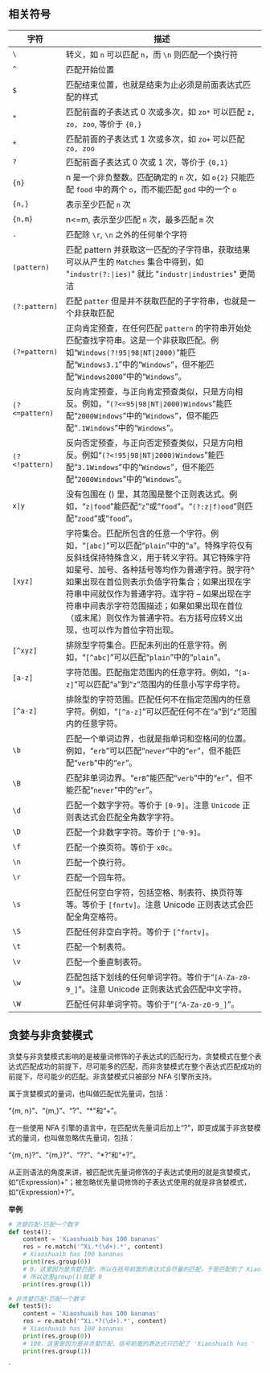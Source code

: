 ```toc

```


## 相关符号

|字符|描述|
|-|-|
| `\` |转义，如 `n` 可以匹配 `n`，而 `\n` 则匹配一个换行符|
| `^` |匹配开始位置|
| `$` |匹配结束位置，也就是结束为止必须是前面表达式匹配的样式|
| `*` |匹配前面的子表达式 0 次或多次，如 `zo*` 可以匹配 `z, zo, zoo`, 等价于 `{0,}` |
| `+` |匹配前面的子表达式 1 次或多次，如 `zo+` 可以匹配 `zo, zoo` |
| `?` |匹配前面子表达式 0 次或 1 次，等价于 `{0,1}` |
| `{n}` |n 是一个非负整数。匹配确定的 `n` 次，如 `o{2}` 只能匹配 `food` 中的两个 `o`，而不能匹配 `god` 中的一个 `o` |
| `{n,}` |表示至少匹配 `n` 次|
| `{n,m}` |n<=m, 表示至少匹配 `n` 次，最多匹配 `m` 次|
| `.` |匹配除 `\r`, `\n` 之外的任何单个字符|
| `(pattern)` |匹配 pattern 并获取这一匹配的子字符串，获取结果可以从产生的 `Matches` 集合中得到，如 "`industr(?:\|ies)`" 就比 "`industr\|industries`" 更简洁|
| `(?:pattern)` |匹配 `patter` 但是并不获取匹配的子字符串，也就是一个非获取匹配|
| `(?=pattern)` |正向肯定预查，在任何匹配 `pattern` 的字符串开始处匹配查找字符串。这是一个非获取匹配。例如“`Windows(?!95\|98\|NT\|2000)`”能匹配“`Windows3.1`”中的“`Windows`”，但不能匹配“`Windows2000`”中的“`Windows`”。|
| `(?<=pattern)` |反向肯定预查，与正向肯定预查类似，只是方向相反。例如，“`(?<=95\|98\|NT\|2000)Windows`”能匹配“`2000Windows`”中的“`Windows`”，但不能匹配“`.1Windows`”中的“`Windows`”。|
| `(?<!pattern)` |反向否定预查，与正向否定预查类似，只是方向相反。例如“`(?<!95\|98\|NT\|2000)Windows`”能匹配“`3.1Windows`”中的“`Windows`”，但不能匹配“`2000Windows`”中的“`Windows`”。|
| `x\|y` |没有包围在 () 里，其范围是整个正则表达式。例如，“`z\|food`”能匹配“`z`”或“`food`”。“`(?:z\|f)ood`”则匹配“`zood`”或“`food`”。|
| `[xyz]` |字符集合。匹配所包含的任意一个字符。例如，“`[abc]`”可以匹配“`plain`”中的“`a`”。特殊字符仅有反斜线保持特殊含义，用于转义字符。其它特殊字符如星号、加号、各种括号等均作为普通字符。脱字符^如果出现在首位则表示负值字符集合；如果出现在字符串中间就仅作为普通字符。连字符 – 如果出现在字符串中间表示字符范围描述；如果如果出现在首位（或末尾）则仅作为普通字符。右方括号应转义出现，也可以作为首位字符出现。|
| `[^xyz]` |排除型字符集合。匹配未列出的任意字符。例如，“`[^abc]`”可以匹配“`plain`”中的“`plain`”。|
| `[a-z]	` |字符范围。匹配指定范围内的任意字符。例如，“`[a-z]`”可以匹配“`a`”到“`z`”范围内的任意小写字母字符。|
| `[^a-z]` |排除型的字符范围。匹配任何不在指定范围内的任意字符。例如，“`[^a-z]`”可以匹配任何不在“`a`”到“`z`”范围内的任意字符。|
| `\b` |匹配一个单词边界，也就是指单词和空格间的位置。例如，“`erb`”可以匹配“`never`”中的“`er`”，但不能匹配“`verb`”中的“`er`”。|
| `\B` |匹配非单词边界。“`erB`”能匹配“`verb`”中的“`er`”，但不能匹配“`never`”中的“`er`”。|
| `\d` |匹配一个数字字符。等价于 `[0-9]`。注意 `Unicode` 正则表达式会匹配全角数字字符。|
| `\D` |匹配一个非数字字符。等价于 `[^0-9]`。|
| `\f` |匹配一个换页符。等价于 `x0c`。|
| `\n` |匹配一个换行符。|
| `\r` |匹配一个回车符。|
| `\s` |匹配任何空白字符，包括空格、制表符、换页符等等。等价于 `[fnrtv]`。注意 Unicode 正则表达式会匹配全角空格符。|
| `\S` |匹配任何非空白字符。等价于 `[^fnrtv]`。|
| `\t` |匹配一个制表符。|
| `\v` |匹配一个垂直制表符。|
| `\w` |匹配包括下划线的任何单词字符。等价于“`[A-Za-z0-9_]`”。注意 Unicode 正则表达式会匹配中文字符。|
| `\W` |匹配任何非单词字符。等价于“`[^A-Za-z0-9_]`”。|


## 贪婪与非贪婪模式

贪婪与非贪婪模式影响的是被量词修饰的子表达式的匹配行为，贪婪模式在整个表达式匹配成功的前提下，尽可能多的匹配，而非贪婪模式在整个表达式匹配成功的前提下，尽可能少的匹配。非贪婪模式只被部分 NFA 引擎所支持。

属于贪婪模式的量词，也叫做匹配优先量词，包括：

“{m, n}”、“{m,}”、“?”、“*”和“+”。

在一些使用 NFA 引擎的语言中，在匹配优先量词后加上“?”，即变成属于非贪婪模式的量词，也叫做忽略优先量词，包括：

“{m, n}?”、“{m,}?”、“??”、“*?”和“+?”。

从正则语法的角度来讲，被匹配优先量词修饰的子表达式使用的就是贪婪模式，如“(Expression)+”；被忽略优先量词修饰的子表达式使用的就是非贪婪模式，如“(Expression)+?”。

**举例**
```python
# 贪婪匹配-匹配一个数字
def test4():
    content = 'Xiaoshuaib has 100 bananas'
    res = re.match('^Xi.*(\d+).*', content)
    # Xiaoshuaib has 100 bananas
    print(res.group(0))
    # 0，这里因为是贪婪匹配，所以在括号前面的表达式会尽量的匹配，于是匹配到了 Xiaoshuaib has 10
    # 所以这里group(1)就是 0
    print(res.group(1))

# 非贪婪匹配-匹配一个数字
def test5():
    content = 'Xiaoshuaib has 100 bananas'
    res = re.match('^Xi.*?(\d+).*', content)
    # Xiaoshuaib has 100 bananas
    print(res.group(0))
    # 100，这里是因为是非贪婪匹配，括号前面的表达式只匹配了 'Xiaoshuaib has '
    print(res.group(1))
```
`
